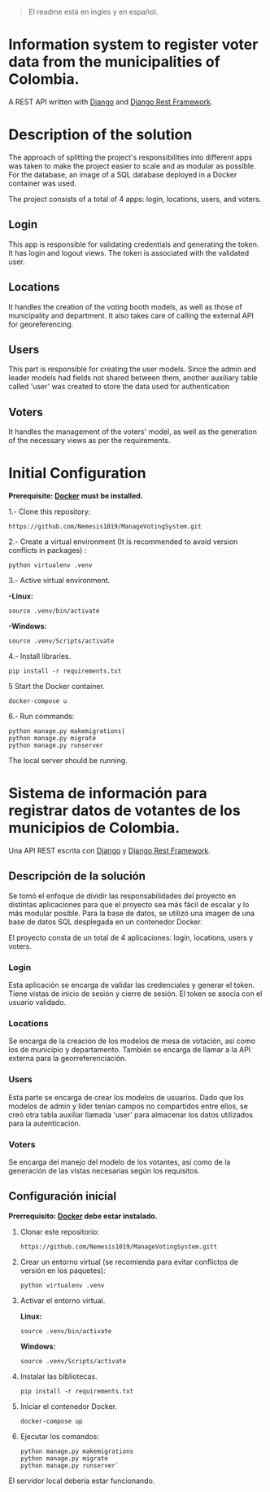 >El readme está en ingles y en español.

# Information system to register voter data from the municipalities of Colombia.

A REST API written with [Django](https://www.djangoproject.com/) and [Django Rest Framework](https://www.django-rest-framework.org/).


#  Description of the solution
The approach of splitting the project's responsibilities into different apps was taken to make the project easier to scale and as modular as possible. For the database, an image of a SQL database deployed in a Docker container was used.

The project consists of a total of 4 apps: login, locations, users, and voters.

Login
--
This app is responsible for validating credentials and generating the token. It has login and logout views. The token is associated with the validated user.

Locations
--
It handles the creation of the voting booth models, as well as those of municipality and department. It also takes care of calling the external API for georeferencing.

Users
--
This part is responsible for creating the user models. Since the admin and leader models had fields not shared between them, another auxiliary table called 'user' was created to store the data used for authentication

Voters
--
It handles the management of the voters' model, as well as the generation of the necessary views as per the requirements.


# Initial Configuration
**Prerequisite: [Docker](https://docs.docker.com/engine/install/) must be installed.**

1.- Clone this repository:
 
	https://github.com/Nemesis1019/ManageVotingSystem.git

  
2.- Create a virtual environment (It is recommended to avoid version conflicts in packages) :

	python virtualenv .venv

3.- Active virtual environment.

**-Linux:**

	source .venv/bin/activate
**-Windows:**

	source .venv/Scripts/activate
  

4.- Install libraries.

  

	pip install -r requirements.txt

5 Start the Docker container. 
				
	docker-compose u


6.- Run commands:

	python manage.py makemigrations|
	python manage.py migrate
	python manage.py runserver

The local server should be running.

# Sistema de información para registrar datos de votantes de los municipios de Colombia.

Una API REST escrita con [Django](https://www.djangoproject.com/) y [Django Rest Framework](https://www.django-rest-framework.org/).

## Descripción de la solución

Se tomó el enfoque de dividir las responsabilidades del proyecto en distintas aplicaciones para que el proyecto sea más fácil de escalar y lo más modular posible. Para la base de datos, se utilizó una imagen de una base de datos SQL desplegada en un contenedor Docker.

El proyecto consta de un total de 4 aplicaciones: login, locations, users y voters.

### Login

Esta aplicación se encarga de validar las credenciales y generar el token. Tiene vistas de inicio de sesión y cierre de sesión. El token se asocia con el usuario validado.

### Locations

Se encarga de la creación de los modelos de mesa de votación, así como los de municipio y departamento. También se encarga de llamar a la API externa para la georreferenciación.

### Users

Esta parte se encarga de crear los modelos de usuarios. Dado que los modelos de admin y líder tenían campos no compartidos entre ellos, se creó otra tabla auxiliar llamada 'user' para almacenar los datos utilizados para la autenticación.

### Voters

Se encarga del manejo del modelo de los votantes, así como de la generación de las vistas necesarias según los requisitos.

## Configuración inicial

**Prerrequisito: [Docker](https://docs.docker.com/engine/install/) debe estar instalado.**

1.  Clonar este repositorio:
    

    `https://github.com/Nemesis1019/ManageVotingSystem.gitt` 
    
2.  Crear un entorno virtual (se recomienda para evitar conflictos de versión en los paquetes):
    
    
    `python virtualenv .venv` 
    
3.  Activar el entorno virtual.
    
    **Linux:**
    
    
    `source .venv/bin/activate` 
    
    **Windows:**
    
    
    `source .venv/Scripts/activate` 
    
4.  Instalar las bibliotecas.
    
    
    `pip install -r requirements.txt` 
    
5.  Iniciar el contenedor Docker.
    
   
    
    `docker-compose up` 
    
6.  Ejecutar los comandos:
    
 
    
	    python manage.py makemigrations
	    python manage.py migrate
	    python manage.py runserver` 
    

El servidor local debería estar funcionando.
